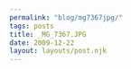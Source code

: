 ```yaml
---
permalink: "blog/mg7367jpg/"
tags: posts
title: _MG_7367.JPG
date: 2009-12-22
layout: layouts/post.njk
---
```


